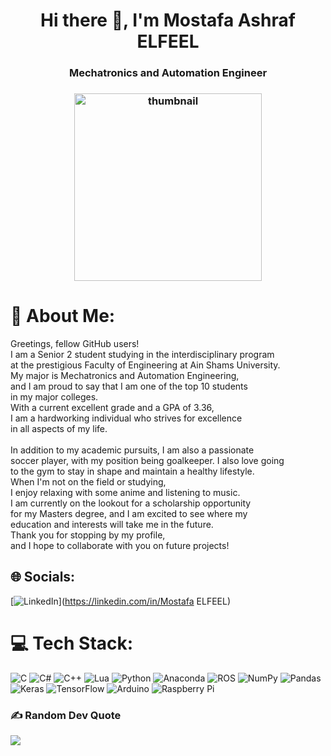 <h1 align="center">Hi there 👋, I'm Mostafa Ashraf ELFEEL</h1>   
<h3 align="center">Mechatronics and Automation Engineer</h3>

<h3 align="center">
<img alt="thumbnail" src="https://user-images.githubusercontent.com/81301684/182623628-15a14c4e-7d9e-4c38-b7ab-2baf3409fcf0.gif" width="300"/>
</h3>


# 💫 About Me:
Greetings, fellow GitHub users! <br>I am a Senior 2 student studying in the interdisciplinary program <br>at the prestigious Faculty of Engineering at Ain Shams University. <br>My major is Mechatronics and Automation Engineering, <br>and I am proud to say that I am one of the top 10 students <br>in my major colleges.<br>With a current excellent grade and a GPA of 3.36,<br>I am a hardworking individual who strives for excellence <br>in all aspects of my life.<br><br>In addition to my academic pursuits, I am also a passionate <br>soccer player, with my position being goalkeeper. I also love going <br>to the gym to stay in shape and maintain a healthy lifestyle. <br>When I'm not on the field or studying, <br>I enjoy relaxing with some anime and listening to music. <br>I am currently on the lookout for a scholarship opportunity <br>for my Masters degree, and I am excited to see where my <br>education and interests will take me in the future. <br>Thank you for stopping by my profile, <br>and I hope to collaborate with you on future projects!


## 🌐 Socials:
[![LinkedIn](https://img.shields.io/badge/LinkedIn-%230077B5.svg?logo=linkedin&logoColor=white)](https://linkedin.com/in/Mostafa ELFEEL) 

# 💻 Tech Stack:
![C](https://img.shields.io/badge/c-%2300599C.svg?style=for-the-badge&logo=c&logoColor=white) ![C#](https://img.shields.io/badge/c%23-%23239120.svg?style=for-the-badge&logo=c-sharp&logoColor=white) ![C++](https://img.shields.io/badge/c++-%2300599C.svg?style=for-the-badge&logo=c%2B%2B&logoColor=white) ![Lua](https://img.shields.io/badge/lua-%232C2D72.svg?style=for-the-badge&logo=lua&logoColor=white) ![Python](https://img.shields.io/badge/python-3670A0?style=for-the-badge&logo=python&logoColor=ffdd54) ![Anaconda](https://img.shields.io/badge/Anaconda-%2344A833.svg?style=for-the-badge&logo=anaconda&logoColor=white) ![ROS](https://img.shields.io/badge/ros-%230A0FF9.svg?style=for-the-badge&logo=ros&logoColor=white) ![NumPy](https://img.shields.io/badge/numpy-%23013243.svg?style=for-the-badge&logo=numpy&logoColor=white) ![Pandas](https://img.shields.io/badge/pandas-%23150458.svg?style=for-the-badge&logo=pandas&logoColor=white) ![Keras](https://img.shields.io/badge/Keras-%23D00000.svg?style=for-the-badge&logo=Keras&logoColor=white) ![TensorFlow](https://img.shields.io/badge/TensorFlow-%23FF6F00.svg?style=for-the-badge&logo=TensorFlow&logoColor=white) ![Arduino](https://img.shields.io/badge/-Arduino-00979D?style=for-the-badge&logo=Arduino&logoColor=white) ![Raspberry Pi](https://img.shields.io/badge/-RaspberryPi-C51A4A?style=for-the-badge&logo=Raspberry-Pi)

### ✍️ Random Dev Quote
![](https://quotes-github-readme.vercel.app/api?type=vetical&theme=radical)


<!-- ### 😂 Random Dev Meme
<img src="https://random-memer.herokuapp.com/" width="512px"/>-->



<!-- Proudly created with GPRM ( https://gprm.itsvg.in ) -->
<!--
**MostafaELFEEL/MostafaELFEEL** is a ✨ _special_ ✨ repository because its `README.md` (this file) appears on your GitHub profile.

Here are some ideas to get you started:

- 🔭 I’m currently working on ...
- 🌱 I’m currently learning ...
- 👯 I’m looking to collaborate on ...
- 🤔 I’m looking for help with ...
- 💬 Ask me about ...
- 📫 How to reach me: ...
- 😄 Pronouns: ...
- ⚡ Fun fact: ...
-->
